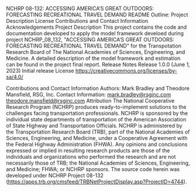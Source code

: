 NCHRP 08-132: ACCESSING AMERICA’S GREAT OUTDOORS: FORECASTING RECREATIONAL TRAVEL DEMAND
README Outline:
Project Description
License
Contributions and Contact Information
Acknowledgements
Project Description
This project contains the code and documentation developed to apply the model framework develoed during project NCHRP_08_132, "ACCESSING AMERICA’S GREAT OUTDOORS: FORECASTING RECREATIONAL TRAVEL DEMAND" for the Transpotation Research Board of The National Academies of Sciences, Engineering, and Medicine. A detailed description of the model framework and estimation can be found in the project final report. 
Release Notes
Release 1.0.0 (June 1, 2023)
Initial release
License
https://creativecommons.org/licenses/by-sa/4.0/

Contributions and Contact Information
Authors: Mark Bradley and Theodore Mansfield, RSG, Inc.
Contact Information: mark.bradley@rsginc.com  theodore.mansfield@rsginc.com
Attribution
The National Cooperative Research Program (NCHRP) produces ready-to-implement solutions to the challenges facing transportation professionals. NCHRP is sponsored by the individual state departments of transportation of the American Association of State Highway and Transportation Officials. NCHRP is administered by the Transportation Research Board (TRB), part of the National Academies of Sciences, Engineering, and Medicine, under a Cooperative Agreement with the Federal Highway Administration (FHWA). Any opinions and conclusions expressed or implied in resulting research products are those of the individuals and organizations who performed the research and are not necessarily those of TRB; the National Academies of Sciences, Engineering, and Medicine; FHWA; or NCHRP sponsors. The source code herein was developed under NCHRP Project 08-132 (https://apps.trb.org/cmsfeed/TRBNetProjectDisplay.asp?ProjectID=4744).
